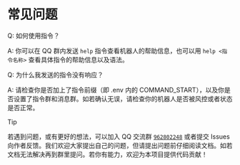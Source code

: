 # 常见问题

Q: 如何使用指令？

A: 你可以在 QQ 群内发送 `help` 指令查看机器人的帮助信息，也可以用 `help <指令名称>` 查看具体指令的帮助信息以及语法。

Q: 为什么我发送的指令没有响应？

A: 请检查你是否加上了指令前缀（即 .env 内的 COMMAND_START），以及你是否设置了指令群和消息群。如若确认无误，请检查你的机器人是否被风控或者状态是否正常。

> [!TIP]
> 若遇到问题，或有更好的想法，可以加入 QQ 交流群 [`962802248`](https://qm.qq.com/q/B3kmvJl2xO) 或者提交 Issues 向作者反馈。我们欢迎大家提出自己的问题，但请提出问题前仔细阅读文档。如若文档无法解决再到群里提问。若你有能力，欢迎为本项目提供代码贡献！
